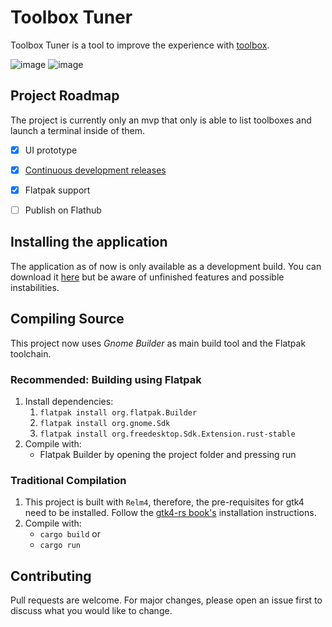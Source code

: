 
# Toolbox Tuner

Toolbox Tuner is a tool to improve the experience with [toolbox](https://containertoolbx.org/).

![image](https://media.githubusercontent.com/media/13hannes11/toolbox-tuner/main/data/resources/screenshots/main_light.png)
![image](https://media.githubusercontent.com/media/13hannes11/toolbox-tuner/main/data/resources/screenshots/main_dark.png)

## Project Roadmap

The project is currently only an mvp that only is able to list toolboxes and launch a terminal inside of them.

- [x] UI prototype
- [x] [Continuous development releases](https://github.com/13hannes11/toolbox-tuner/releases/tag/dev)
- [x] Flatpak support
- [ ] Publish on Flathub


## Installing the application

The application as of now is only available as a development build. You can download it [here](https://github.com/13hannes11/toolbox-tuner/releases/tag/dev) but be aware of unfinished features and possible instabilities.


## Compiling Source

This project now uses *Gnome Builder* as main build tool and the Flatpak toolchain.

### Recommended: Building using Flatpak


1. Install dependencies:
    1. `flatpak install org.flatpak.Builder`
    2. `flatpak install org.gnome.Sdk`
    3. `flatpak install org.freedesktop.Sdk.Extension.rust-stable` 
2. Compile with:
    * Flatpak Builder by opening the project folder and pressing run

### Traditional Compilation

1. This project is built with `Relm4`, therefore, the pre-requisites for gtk4 need to be installed. Follow the [gtk4-rs book's](https://gtk-rs.org/gtk4-rs/stable/latest/book/installation_linux.html) installation instructions.
2. Compile with:
    * `cargo build` or
    * `cargo run`

## Contributing
Pull requests are welcome. For major changes, please open an issue first to discuss what you would like to change.
